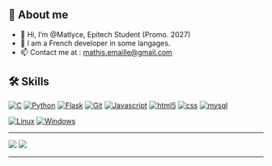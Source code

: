 ## 🚀 About me
- 👋 Hi, I’m @Matlyce, Epitech Student (Promo. 2027)
- 👀 I am a French developer in some langages.
- 📫 Contact me at : mathis.emaille@gmail.com

## 🛠 Skills
[![C](https://img.shields.io/badge/C-136CD2?style=for-the-badge&logo=c&logoColor=white)]()
[![Python](https://img.shields.io/badge/Python-306998?style=for-the-badge&logo=Python&logoColor=white)]()
[![Flask](https://img.shields.io/badge/Flask-FFFFFF?style=for-the-badge&logo=flask&logoColor=black)]()
[![Git](https://img.shields.io/badge/git-F1502F?style=for-the-badge&logo=git&logoColor=white)]()
[![Javascript](https://img.shields.io/badge/javascript-F0DB4F?style=for-the-badge&logo=javascript&logoColor=white)]()
[![html5](https://img.shields.io/badge/html5-E34C26?style=for-the-badge&logo=html5&logoColor=white)]()
[![css](https://img.shields.io/badge/css-5C33FF?style=for-the-badge&logo=css3&logoColor=white)]()
[![mysql](https://img.shields.io/badge/mysql-F29111?style=for-the-badge&logo=mysql&logoColor=white)]()

[![Linux](https://img.shields.io/badge/linux-333333?style=for-the-badge&logo=linux&logoColor=white)]()
[![Windows](https://img.shields.io/badge/windows-02A5FF?style=for-the-badge&logo=windows&logoColor=white)]()

---------------------------------------------------------------------------------------------------------------------

![](http://github-profile-summary-cards.vercel.app/api/cards/profile-details?username=Matlyce&theme=discord_old_blurple)
![](http://github-profile-summary-cards.vercel.app/api/cards/stats?username=Matlyce&theme=discord_old_blurple)

---------------------------------------------------------------------------------------------------------------------
